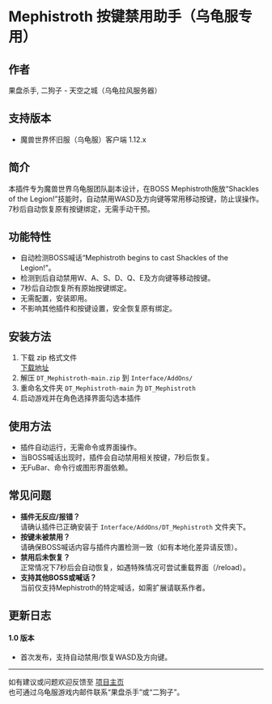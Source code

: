 # Mephistroth 按键禁用助手（乌龟服专用）

## 作者
果盘杀手, 二狗子 - 天空之城（乌龟拉风服务器）

## 支持版本

- 魔兽世界怀旧服（乌龟服）客户端 1.12.x

## 简介

本插件专为魔兽世界乌龟服团队副本设计，在BOSS Mephistroth施放“Shackles of the Legion!”技能时，自动禁用WASD及方向键等常用移动按键，防止误操作。7秒后自动恢复原有按键绑定，无需手动干预。

## 功能特性

- 自动检测BOSS喊话“Mephistroth begins to cast Shackles of the Legion!”。
- 检测到后自动禁用W、A、S、D、Q、E及方向键等移动按键。
- 7秒后自动恢复所有原始按键绑定。
- 无需配置，安装即用。
- 不影响其他插件和按键设置，安全恢复原有绑定。

## 安装方法

1. 下载 zip 格式文件  
   [下载地址](https://github.com/Zhaoxinak/DT_Mephistroth)
2. 解压 `DT_Mephistroth-main.zip` 到 `Interface/AddOns/`
3. 重命名文件夹 `DT_Mephistroth-main` 为 `DT_Mephistroth`
4. 启动游戏并在角色选择界面勾选本插件

## 使用方法

- 插件自动运行，无需命令或界面操作。
- 当BOSS喊话出现时，插件会自动禁用相关按键，7秒后恢复。
- 无FuBar、命令行或图形界面依赖。

## 常见问题

- **插件无反应/报错？**  
  请确认插件已正确安装于 `Interface/AddOns/DT_Mephistroth` 文件夹下。
- **按键未被禁用？**  
  请确保BOSS喊话内容与插件内置检测一致（如有本地化差异请反馈）。
- **禁用后未恢复？**  
  正常情况下7秒后会自动恢复，如遇特殊情况可尝试重载界面（/reload）。
- **支持其他BOSS或喊话？**  
  当前仅支持Mephistroth的特定喊话，如需扩展请联系作者。

## 更新日志

#### 1.0 版本

- 首次发布，支持自动禁用/恢复WASD及方向键。

---

如有建议或问题欢迎反馈至 [项目主页](https://github.com/Zhaoxinak/DT_Mephistroth)  
也可通过乌龟服游戏内邮件联系“果盘杀手”或“二狗子”。
